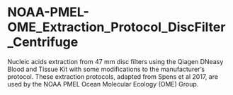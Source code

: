 # NOAA-PMEL-OME_Extraction_Protocol_DiscFilter_Centrifuge
Nucleic acids extraction from 47 mm disc filters using the Qiagen DNeasy Blood and Tissue Kit with some modifications to the manufacturer’s protocol. These extraction protocols, adapted from Spens et al 2017, are used by the NOAA PMEL Ocean Molecular Ecology (OME) Group.
